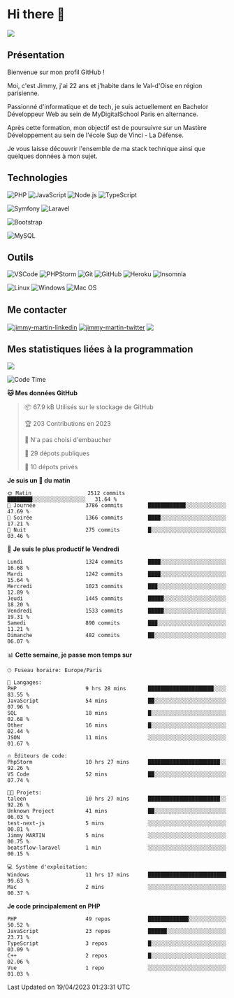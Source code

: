# Hi there 👋

![](https://komarev.com/ghpvc/?username=jimmy-martin&color=1a1b27)

<!--
**jimmy-martin/jimmy-martin** is a ✨ _special_ ✨ repository because its `README.md` (this file) appears on your GitHub profile.

Here are some ideas to get you started:

- 🔭 I’m currently working on ...
- 🌱 I’m currently learning ...
- 👯 I’m looking to collaborate on ...
- 🤔 I’m looking for help with ...
- 💬 Ask me about ...
- 📫 How to reach me: ...
- 😄 Pronouns: ...
- ⚡ Fun fact: ...
-->

## Présentation

Bienvenue sur mon profil GitHub !

Moi, c'est Jimmy, j'ai 22 ans et j'habite dans le Val-d'Oise en région parisienne.

Passionné d'informatique et de tech, je suis actuellement en Bachelor Développeur Web au sein de MyDigitalSchool Paris en alternance.

Après cette formation, mon objectif est de poursuivre sur un Mastère Développement au sein de l'école Sup de Vinci - La Défense.

Je vous laisse découvrir l'ensemble de ma stack technique ainsi que quelques données à mon sujet.

## Technologies

<div>

![PHP](https://img.shields.io/badge/PHP-777BB4?style=for-the-badge&logo=php&logoColor=white) ![JavaScript](https://img.shields.io/badge/JavaScript-F7DF1E?style=for-the-badge&logo=javascript&logoColor=black) ![Node.js](https://img.shields.io/badge/Node.js-43853D?style=for-the-badge&logo=node.js&logoColor=white) ![TypeScript](https://img.shields.io/badge/TypeScript-007ACC?style=for-the-badge&logo=typescript&logoColor=white)

</div>
<div>

![Symfony](https://img.shields.io/badge/Symfony-092E20?style=for-the-badge&logo=symfony&logoColor=white) ![Laravel](https://img.shields.io/badge/Laravel-FF2D20?style=for-the-badge&logo=laravel&logoColor=white)

</div>
<div>

![Bootstrap](https://img.shields.io/badge/Bootstrap-563D7C?style=for-the-badge&logo=bootstrap&logoColor=white)

</div>
<div>

![MySQL](https://img.shields.io/badge/MySQL-4479A1?style=for-the-badge&logo=mysql&logoColor=white)

</div>

## Outils

![VSCode](https://img.shields.io/badge/VSCode-007ACC?style=for-the-badge&logo=visual-studio-code&logoColor=white)
![PHPStorm](http://img.shields.io/badge/-PHPStorm-181717?style=for-the-badge&logo=phpstorm&logoColor=white)
![Git](https://img.shields.io/badge/Git-E44C30?style=for-the-badge&logo=git&logoColor=white)
![GitHub](https://img.shields.io/badge/GitHub-100000?style=for-the-badge&logo=github&logoColor=white)
![Heroku](https://img.shields.io/badge/Heroku-6762a6?style=for-the-badge&logo=heroku&logoColor=white)
![Insomnia](https://img.shields.io/badge/Insomnia-5600cd?style=for-the-badge&logo=insomnia&logoColor=white)

![Linux](https://img.shields.io/badge/Linux-FCC624?style=for-the-badge&logo=linux&logoColor=white)
![Windows](https://img.shields.io/badge/Windows-0078D6?style=for-the-badge&logo=windows&logoColor=white)
![Mac OS](https://img.shields.io/badge/mac%20os-000000?style=for-the-badge&logo=apple&logoColor=white)

## Me contacter

<p>
<a href="https://www.linkedin.com/in/jimmy-martin-dev/" target="blank"><img align="center" src="https://img.shields.io/badge/-LinkedIn-0077B5?style=for-the-badge&logo=Linkedin&logoColor=white&link=https://www.linkedin.com/in/jimmy-martin-dev/" alt="jimmy-martin-linkedin"/></a>
<a href="https://twitter.com/jimmydev_" target="blank"><img align="center" src="https://img.shields.io/badge/-Twitter-1DA1F2?style=for-the-badge&logo=Twitter&logoColor=white&link=https://twitter.com/jimmydev_" alt="jimmy-martin-twitter"/></a>
 <a href="mailto:jimmy.martin952@gmail.com" target="blank"><img align="center" src="https://img.shields.io/badge/gmail-D14836?style=for-the-badge&logo=gmail&logoColor=white" /></a>
</p>

## Mes statistiques liées à la programmation

<a href="https://github-readme-stats.vercel.app/api/top-langs/?username=jimmy-martin&layout=compact">
  <img align="center" src="https://github-readme-stats.vercel.app/api/top-langs/?username=jimmy-martin&layout=compact"/>
</a>



<!--START_SECTION:waka-->
![Code Time](http://img.shields.io/badge/Code%20Time-1%2C739%20hrs%206%20mins-blue)

**🐱 Mes données GitHub** 

> 📦 67.9 kB Utilisés sur le stockage de GitHub 
 > 
> 🏆 203 Contributions en 2023
 > 
> 🚫 N'a pas choisi d'embaucher
 > 
> 📜 29 dépots publiques 
 > 
> 🔑 10 dépots privés 
 > 
**Je suis un 🐤 du matin** 

```text
🌞 Matin                  2512 commits        ████████░░░░░░░░░░░░░░░░░   31.64 % 
🌆 Journée                3786 commits        ████████████░░░░░░░░░░░░░   47.69 % 
🌃 Soirée                 1366 commits        ████░░░░░░░░░░░░░░░░░░░░░   17.21 % 
🌙 Nuit                   275 commits         █░░░░░░░░░░░░░░░░░░░░░░░░   03.46 % 
```
📅 **Je suis le plus productif le Vendredi** 

```text
Lundi                    1324 commits        ████░░░░░░░░░░░░░░░░░░░░░   16.68 % 
Mardi                    1242 commits        ████░░░░░░░░░░░░░░░░░░░░░   15.64 % 
Mercredi                 1023 commits        ███░░░░░░░░░░░░░░░░░░░░░░   12.89 % 
Jeudi                    1445 commits        █████░░░░░░░░░░░░░░░░░░░░   18.20 % 
Vendredi                 1533 commits        █████░░░░░░░░░░░░░░░░░░░░   19.31 % 
Samedi                   890 commits         ███░░░░░░░░░░░░░░░░░░░░░░   11.21 % 
Dimanche                 482 commits         ██░░░░░░░░░░░░░░░░░░░░░░░   06.07 % 
```


📊 **Cette semaine, je passe mon temps sur** 

```text
🕑︎ Fuseau horaire: Europe/Paris

💬 Langages: 
PHP                      9 hrs 28 mins       █████████████████████░░░░   83.55 % 
JavaScript               54 mins             ██░░░░░░░░░░░░░░░░░░░░░░░   07.96 % 
SQL                      18 mins             █░░░░░░░░░░░░░░░░░░░░░░░░   02.68 % 
Other                    16 mins             █░░░░░░░░░░░░░░░░░░░░░░░░   02.44 % 
JSON                     11 mins             ░░░░░░░░░░░░░░░░░░░░░░░░░   01.67 % 

🔥 Éditeurs de code: 
PhpStorm                 10 hrs 27 mins      ███████████████████████░░   92.26 % 
VS Code                  52 mins             ██░░░░░░░░░░░░░░░░░░░░░░░   07.74 % 

🐱‍💻 Projets: 
taleen                   10 hrs 27 mins      ███████████████████████░░   92.26 % 
Unknown Project          41 mins             ██░░░░░░░░░░░░░░░░░░░░░░░   06.03 % 
test-next-js             5 mins              ░░░░░░░░░░░░░░░░░░░░░░░░░   00.81 % 
Jimmy MARTIN             5 mins              ░░░░░░░░░░░░░░░░░░░░░░░░░   00.75 % 
beatsflow-laravel        1 min               ░░░░░░░░░░░░░░░░░░░░░░░░░   00.15 % 

💻 Système d'exploitation: 
Windows                  11 hrs 17 mins      █████████████████████████   99.63 % 
Mac                      2 mins              ░░░░░░░░░░░░░░░░░░░░░░░░░   00.37 % 
```

**Je code principalement en PHP** 

```text
PHP                      49 repos            █████████████░░░░░░░░░░░░   50.52 % 
JavaScript               23 repos            ██████░░░░░░░░░░░░░░░░░░░   23.71 % 
TypeScript               3 repos             █░░░░░░░░░░░░░░░░░░░░░░░░   03.09 % 
C++                      2 repos             █░░░░░░░░░░░░░░░░░░░░░░░░   02.06 % 
Vue                      1 repo              ░░░░░░░░░░░░░░░░░░░░░░░░░   01.03 % 
```




 Last Updated on 19/04/2023 01:23:31 UTC
<!--END_SECTION:waka-->


